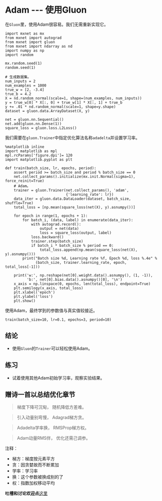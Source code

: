# Adam --- 使用Gluon


在`Gluon`里，使用Adam很容易。我们无需重新实现它。

```{.python .input  n=1}
import mxnet as mx
from mxnet import autograd
from mxnet import gluon
from mxnet import ndarray as nd
import numpy as np
import random

mx.random.seed(1)
random.seed(1)

# 生成数据集。
num_inputs = 2
num_examples = 1000
true_w = [2, -3.4]
true_b = 4.2
X = nd.random_normal(scale=1, shape=(num_examples, num_inputs))
y = true_w[0] * X[:, 0] + true_w[1] * X[:, 1] + true_b
y += .01 * nd.random_normal(scale=1, shape=y.shape)
dataset = gluon.data.ArrayDataset(X, y)

net = gluon.nn.Sequential()
net.add(gluon.nn.Dense(1))
square_loss = gluon.loss.L2Loss()
```

我们需要在`gluon.Trainer`中指定优化算法名称`adadelta`并设置学习率。

```{.python .input  n=2}
%matplotlib inline
import matplotlib as mpl
mpl.rcParams['figure.dpi']= 120
import matplotlib.pyplot as plt

def train(batch_size, lr, epochs, period):
    assert period >= batch_size and period % batch_size == 0
    net.collect_params().initialize(mx.init.Normal(sigma=1), force_reinit=True)
    # Adam。
    trainer = gluon.Trainer(net.collect_params(), 'adam',
                            {'learning_rate': lr})
    data_iter = gluon.data.DataLoader(dataset, batch_size, shuffle=True)
    total_loss = [np.mean(square_loss(net(X), y).asnumpy())]

    for epoch in range(1, epochs + 1):
        for batch_i, (data, label) in enumerate(data_iter):
            with autograd.record():
                output = net(data)
                loss = square_loss(output, label)
            loss.backward()
            trainer.step(batch_size)
            if batch_i * batch_size % period == 0:
                total_loss.append(np.mean(square_loss(net(X), y).asnumpy()))
        print("Batch size %d, Learning rate %f, Epoch %d, loss %.4e" %
              (batch_size, trainer.learning_rate, epoch, total_loss[-1]))

    print('w:', np.reshape(net[0].weight.data().asnumpy(), (1, -1)),
          'b:', net[0].bias.data().asnumpy()[0], '\n')
    x_axis = np.linspace(0, epochs, len(total_loss), endpoint=True)
    plt.semilogy(x_axis, total_loss)
    plt.xlabel('epoch')
    plt.ylabel('loss')
    plt.show()
```

使用Adam，最终学到的参数值与真实值较接近。

```{.python .input  n=3}
train(batch_size=10, lr=0.1, epochs=3, period=10)
```

## 结论

* 使用`Gluon`的`Trainer`可以轻松使用Adam。



## 练习

* 试着使用其他Adam初始学习率，观察实验结果。



## 赠诗一首以总结优化章节


> 梯度下降可沉甸，  随机降低方差难。

> 引入动量别弯慢，  Adagrad梯方贪。

> Adadelta学率换， RMSProp梯方权。

> Adam动量RMS伴，  优化还需己调参。


注释：

* 梯方：梯度按元素平方
* 贪：因贪婪故而不断累加
* 学率：学习率
* 换：这个参数被换成别的了
* 权：指数加权移动平均

**吐槽和讨论欢迎点**[这里](https://discuss.gluon.ai/t/topic/2280)
